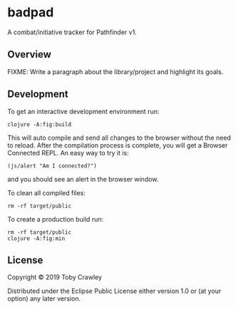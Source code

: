 # badpad

A combat/initiative tracker for Pathfinder v1.

## Overview

FIXME: Write a paragraph about the library/project and highlight its goals.

## Development

To get an interactive development environment run:

    clojure -A:fig:build

This will auto compile and send all changes to the browser without the
need to reload. After the compilation process is complete, you will
get a Browser Connected REPL. An easy way to try it is:

    (js/alert "Am I connected?")

and you should see an alert in the browser window.

To clean all compiled files:

    rm -rf target/public

To create a production build run:

	rm -rf target/public
	clojure -A:fig:min


## License

Copyright © 2019 Toby Crawley

Distributed under the Eclipse Public License either version 1.0 or (at your option) any later version.
